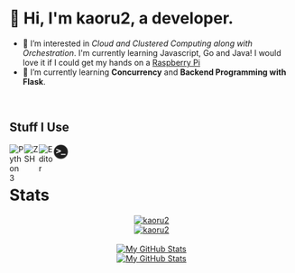 # 👋 Hi, I'm kaoru2, a developer.
- 👀 I’m interested in *Cloud and Clustered Computing along with Orchestration*. I'm currently learning Javascript, Go and Java! I would love it if I could get my hands on a [Raspberry Pi](https://raspberrypi.org)
- 🌱 I’m currently learning **Concurrency** and **Backend Programming with Flask**. 

<br/>

## Stuff I Use
[<img align="left" alt="Python 3" width="26px" src="https://cdn.jsdelivr.net/npm/simple-icons@3.13.0/icons/python.svg" />](https://python.org)
[<img align="left" alt="ZSH" width="26px" src="https://cdn.jsdelivr.net/npm/simple-icons@3.13.0/icons/gnubash.svg" />](https://ohmyz.sh)
[<img align="left" alt="Editor" width="26px" src="https://cdn.jsdelivr.net/npm/simple-icons@3.13.0/icons/vim.svg" />](https://vim.org)
[<img align="left" alt="Termux" width="26px" src="https://raw.githubusercontent.com/github/explore/80688e429a7d4ef2fca1e82350fe8e3517d3494d/topics/terminal/terminal.png" />](https://termux.org)

<br/>
<br/>

# Stats
<div>
  <div>
    <div>
      <div align='center'>
        <!--Hit Counter-->
        <div>
          <a href="https://github.com/kaoru2#gh-light-mode-only">
        <img src="https://count.getloli.com/get/@kaoru2?theme=moebooru" alt="kaoru2" />
          </a>
        </div>
        <div>
          <a href="https://github.com/kaoru2#gh-dark-mode-only">
            <img src="https://count.getloli.com/get/@kaoru2?theme=rule34" alt="kaoru2" />
          </a>
        </div>
      </div>
    </div>
    <br/>
    <div>
      <div style="flex:1;display:flex;justify-content:center;align-items:center;">
        <div align='center'>
          <div>
            <a href="https://github.com/kaoru2#gh-light-mode-only">
              <img src="https://github-readme-stats-laserspew.vercel.app/api?username=kaoru2&show_icons=true&theme=vue#gh-light-mode-only" alt="My GitHub Stats"/>
            </a>
          </div>
          <div>
            <a href="https://github.com/kaoru2#gh-dark-mode-only">
              <img src="https://github-readme-stats-laserspew.vercel.app/api?username=kaoru2&show_icons=true&theme=tokyonight#gh-dark-mode-only" alt="My GitHub Stats"/>
            </a>
          </div>
        </div>
      </div>
    </div>
  </div>
</div>
